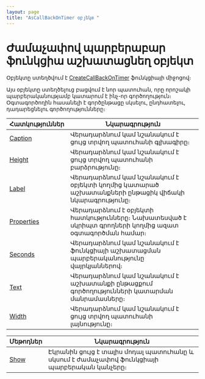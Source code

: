 ```yaml
---
layout: page
title: "AsCallBackOnTimer օբյեկտ "
---
```



# Ժամաչափով պարբերաբար ֆունկցիա աշխատացնեղ օբյեկտ

Օբյեկտը ստեղծվում է [CreateCallBackOnTimer](Functions/CreateCallBackOnTimer.html) ֆունկցիայի միջոցով։ 

Այս օբյեկտը ստեղծելուց բացվում է նոր պատուհան, որը որոշակի պարբերականությամբ կատարում է ինչ-որ գործողություն։ Օգտագործողին հասանելի է գործընթացը սկսելու, ընդհատելու, դադարեցնելու գործողությունները։  

| Հատկություններ | Նկարագրություն |
|--|--|
| [Caption](AsCallBackOnTimer/Caption.md) | Վերադարձնում կամ նշանակում է ցույց տրվող պատուհանի գլխագիրը։  |
| [Height](AsCallBackOnTimer/Height.md) | Վերադարձնում կամ նշանակում է ցույց տրվող պատուհանի բարձրությունը։ |
| [Label](AsCallBackOnTimer/Label.md) | Վերադարձնում կամ նշանակում է օբյեկտի կողմից կատարած աշխատանքների ընթացիկ վիճակի նկարագրությունը։ |
| [Properties](AsCallBackOnTimer/Properties.md) | Վերադարձնում է օբյեկտի հատկությունները։ Նախատեսված է սկրիպտ գրողների կողմից ազատ օգտագործման համար։ |
| [Seconds](AsCallBackOnTimer/Seconds.md) | Վերադարձնում կամ նշանակում է ֆունկցիայի աշխատացման պարբերականությունը վայրկյաններով։  |
| [Text](AsCallBackOnTimer/Text.md) | Վերադարձնում կամ նշանակում է աշխատանքի ընթացքում գործողությունների կատարման մանրամասները։ |
| [Width](AsCallBackOnTimer/Width.md) | Վերադարձնում կամ նշանակում է ցույց տրվող պատուհանի  լայնությունը։ |



| Մեթոդներ | Նկարագրություն |
|--|--|
| [Show](AsCallBackOnTimer/Show.md) | Էկրանին ցույց է տալիս մոդալ պատուհանը և սկսում է ժամաչափով ֆունկցիայի պարբերական կանչերը։ |




